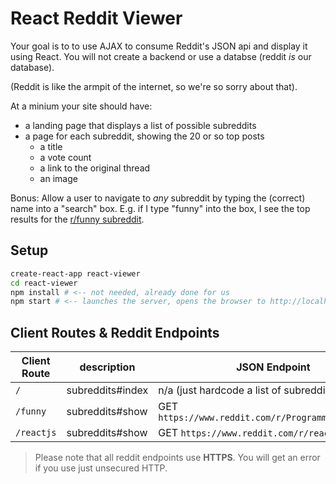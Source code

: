 # React Reddit Viewer

Your goal is to to use AJAX to consume Reddit's JSON api and display it using React. You will not create a backend or use a databse (reddit _is_ our database).

(Reddit is like the armpit of the internet, so we're so sorry about that).

At a minium your site should have:

* a landing page that displays a list of possible subreddits
* a page for each subreddit, showing the 20 or so top posts
  * a title
  * a vote count
  * a link to the original thread
  * an image
 
Bonus: Allow a user to navigate to *any* subreddit by typing the (correct) name into a "search" box. E.g. if I type "funny" into the box, I see the top results for the [r/funny subreddit](https://www.reddit.com/r/funny.json).

## Setup

```bash
create-react-app react-viewer
cd react-viewer
npm install # <-- not needed, already done for us
npm start # <-- launches the server, opens the browser to http://localhost:3000
```


## Client Routes & Reddit Endpoints

| Client Route | description           | JSON Endpoint  |
| -------------|-------------| -----|
| `/`      | subreddits#index      |  n/a (just hardcode a list of subreddits) |
| `/funny` | subreddits#show     |  GET `https://www.reddit.com/r/ProgrammerHumor.json` |
| `/reactjs` | subreddits#show   |  GET `https://www.reddit.com/r/reactjs.json` |

> Please note that all reddit endpoints use **HTTPS**. You will get an error if you use just unsecured HTTP.
